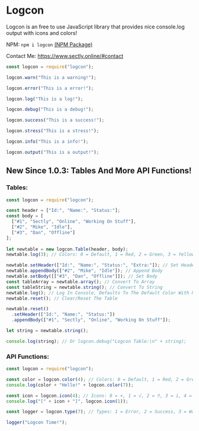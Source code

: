 # Logcon
Logcon is an free to use JavaScript library that provides nice console.log output with icons and colors!

NPM: `npm i logcon` [(NPM Package)](https://www.npmjs.com/package/logcon)

Contact Me: https://www.sectly.online/#contact

```js
const logcon = require("logcon");

logcon.warn("This is a warning!");

logcon.error("This is a error!");

logcon.log("This is a log!");

logcon.debug("This is a debug!");

logcon.success("This is a success!");

logcon.stress("This is a stress!");

logcon.info("This is a info!");

logcon.output("This is a output!");
```

## New Since 1.0.3: Tables And More API Functions!

### Tables:

```js
const logcon = require("logcon");

const header = ["Id:", "Name:", "Status:"];
const body = [
  ["#1", "Sectly", "Online", "Working On Stuff"], 
  ["#2", "Mike", "Idle"],
  ["#3", "Dan", "Offline"]
];
 
let newtable = new logcon.Table(header, body);
newtable.log(3); // Colors: 0 = Default, 1 = Red, 2 = Green, 3 = Yellow, 4 = Blue, 5 = Purple, 6 = Dark Blue, 7 = White, 8 = Whiteish. (Default = White)

newtable.setHeader(["Id:", "Name:", "Status:", "Extra:"]); // Set Header
newtable.appendBody(["#2", "Mike", "Idle"]); // Append Body
newtable.setBody([["#3", "Dan", "Offline"]]); // Set Body
const tableArray = newtable.array(); // Convert To Array
const tableString = newtable.string(); // Convert To String
newtable.log(); // Log In Console, Defaults To The Default Color With No Color Input
newtable.reset(); // Clear/Reset The Table

newtable.reset()
  .setHeader(["Id:", "Name:", "Status:"])
  .appendBody(["#1", "Sectly", "Online", "Working On Stuff"]);

let string = newtable.string();

console.log(string); // Or logcon.debug("Logcon Table:\n" + string);
```

### API Functions:

```js
const logcon = require("logcon");

const color = logcon.color(4); // Colors: 0 = Default, 1 = Red, 2 = Green, 3 = Yellow, 4 = Blue, 5 = Purple, 6 = Dark Blue, 7 = White, 8 = Whiteish. (Default = White)
console.log(color + "Hello!" + logcon.color(7));

const icon = logcon.icon(4); // Icons: 0 = ×, 1 = √, 2 = ‼, 3 = i, 4 = ⟫, 5 = », 6 = >, 7 = ?, 8 = ›
console.log("[" + icon + "]", logcon.icon(1));

const logger = logcon.type(7); // Types: 1 = Error, 2 = Success, 3 = Warn, 4 = Info, 5 = Stress, 6 = Debug, 7 = Log, 8 = Output.

logger("Logcon Time!");
```
